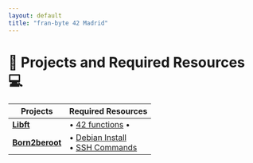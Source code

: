 ```yaml
---
layout: default
title: "fran-byte 42 Madrid"
---
```

# 🚀 Projects and Required Resources 💻

| Projects         | Required Resources                          |
|------------------|---------------------------------------------|
| **[Libft](https://github.com/fran-byte/libft)** | • [42 functions](link2) • |
| **[Born2beroot](https://github.com/fran-byte/born2beroot)** | • [Debian Install](link3)<br>• [SSH Commands](link4) |

